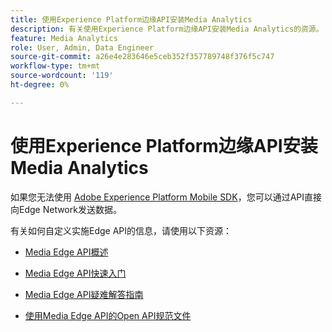 ```yaml
---
title: 使用Experience Platform边缘API安装Media Analytics
description: 有关使用Experience Platform边缘API安装Media Analytics的资源。
feature: Media Analytics
role: User, Admin, Data Engineer
source-git-commit: a26e4e283646e5ceb352f357789748f376f5c747
workflow-type: tm+mt
source-wordcount: '119'
ht-degree: 0%

---
```


# 使用Experience Platform边缘API安装Media Analytics

如果您无法使用 [Adobe Experience Platform Mobile SDK](/help/implementation/edge/implementation-edge.md)，您可以通过API直接向Edge Network发送数据。

有关如何自定义实施Edge API的信息，请使用以下资源：

* [Media Edge API概述](https://experienceleague.adobe.com/docs/experience-platform/edge-network-server-api/media-edge-apis/overview.html)

* [Media Edge API快速入门](https://experienceleague.adobe.com/docs/experience-platform/edge-network-server-api/media-edge-apis/getting-started.html)

* [Media Edge API疑难解答指南](https://experienceleague.adobe.com/docs/experience-platform/edge-network-server-api/media-edge-apis/troubleshooting.html)

* [使用Media Edge API的Open API规范文件](https://experienceleague.adobe.com/docs/experience-platform/edge-network-server-api/media-edge-apis/swagger.html)
